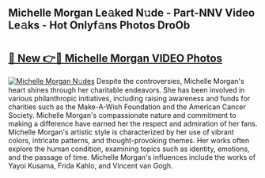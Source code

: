 ## Michelle Morgan Le𝚊ked N𝚞de - Part-NNV Video Le𝚊ks - Hot Onlyf𝚊ns Photos DroOb

# <h2><a href="http://ab36106.deff.icu/?id=Michelle+Morgan">🔗 New 👉🔴 Michelle Morgan VIDEO Photos</a></h2>

[![Michelle Morgan N𝚞des](https://i.imgur.com/rIISA9y.gif)](http://ab36106.deff.icu/?id=Michelle+Morgan)
Despite the controversies, Michelle Morgan's heart shines through her charitable endeavors. She has been involved in various philanthropic initiatives, including raising awareness and funds for charities such as the Make-A-Wish Foundation and the American Cancer Society. Michelle Morgan's compassionate nature and commitment to making a difference have earned her the respect and admiration of her fans. Michelle Morgan's artistic style is characterized by her use of vibrant colors, intricate patterns, and thought-provoking themes. Her works often explore the human condition, examining topics such as identity, emotions, and the passage of time. Michelle Morgan's influences include the works of Yayoi Kusama, Frida Kahlo, and Vincent van Gogh.
